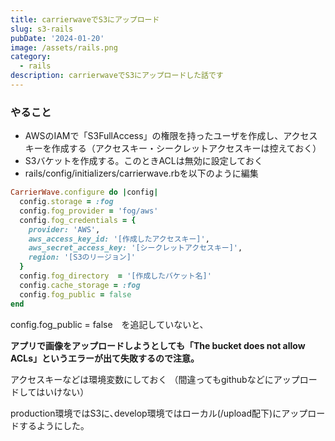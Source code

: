 ```yaml
---
title: carrierwaveでS3にアップロード
slug: s3-rails
pubDate: '2024-01-20'
image: /assets/rails.png
category:
  - rails
description: carrierwaveでS3にアップロードした話です
---
```


### やること

- AWSのIAMで「S3FullAccess」の権限を持ったユーザを作成し、アクセスキーを作成する（アクセスキー・シークレットアクセスキーは控えておく）
- S3バケットを作成する。このときACLは無効に設定しておく
- rails/config/initializers/carrierwave.rbを以下のように編集

```ruby 
CarrierWave.configure do |config|
  config.storage = :fog
  config.fog_provider = 'fog/aws'
  config.fog_credentials = {
    provider: 'AWS',
    aws_access_key_id: '[作成したアクセスキー]',
    aws_secret_access_key: '[シークレットアクセスキー]',
    region: '[S3のリージョン]'
  }
  config.fog_directory  = '[作成したバケット名]'
  config.cache_storage = :fog
  config.fog_public = false
end
```

config.fog_public = false　を追記していないと、

**アプリで画像をアップロードしようとしても「The bucket does not allow ACLs」というエラーが出て失敗するので注意。**

アクセスキーなどは環境変数にしておく
（間違ってもgithubなどにアップロードしてはいけない）

production環境ではS3に､develop環境ではローカル(/upload配下)にアップロードするようにした｡


